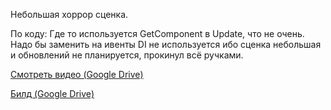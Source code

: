 Небольшая хоррор сценка.

По коду:
  Где то используется GetComponent в Update, что не очень. Надо бы заменить на ивенты
  DI не используется ибо сценка небольшая и обновлений не планируется, прокинул всё ручками.

  [Смотреть видео (Google Drive)](https://drive.google.com/file/d/1XkFbcvdUsncirw745ggzWwisJ2y1BrzP/view?usp=sharing) 
  
  [Билд (Google Drive)](https://drive.google.com/file/d/1jDF2Fr7cPz3iaxhIT1hpstO4tNkiD8bI/view?usp=sharing) 

